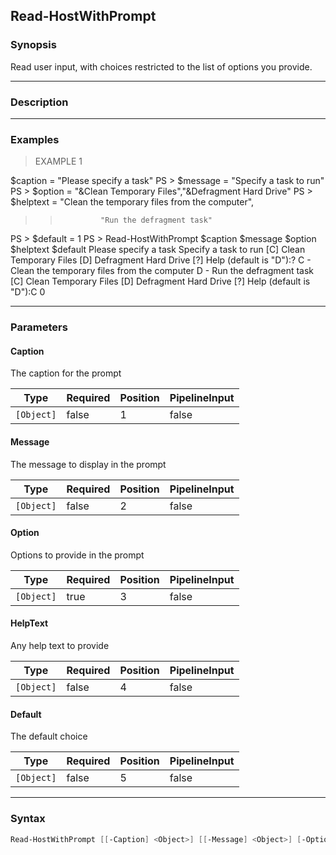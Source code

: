 Read-HostWithPrompt
-------------------

### Synopsis
Read user input, with choices restricted to the list of options you
provide.

---

### Description

---

### Examples
> EXAMPLE 1

$caption = "Please specify a task"
PS > $message = "Specify a task to run"
PS > $option = "&Clean Temporary Files","&Defragment Hard Drive"
PS > $helptext = "Clean the temporary files from the computer",
>>              "Run the defragment task"
>>
PS > $default = 1
PS > Read-HostWithPrompt $caption $message $option $helptext $default
Please specify a task
Specify a task to run
[C] Clean Temporary Files  [D] Defragment Hard Drive  [?] Help
(default is "D"):?
C - Clean the temporary files from the computer
D - Run the defragment task
[C] Clean Temporary Files  [D] Defragment Hard Drive  [?] Help
(default is "D"):C
0

---

### Parameters
#### **Caption**
The caption for the prompt

|Type      |Required|Position|PipelineInput|
|----------|--------|--------|-------------|
|`[Object]`|false   |1       |false        |

#### **Message**
The message to display in the prompt

|Type      |Required|Position|PipelineInput|
|----------|--------|--------|-------------|
|`[Object]`|false   |2       |false        |

#### **Option**
Options to provide in the prompt

|Type      |Required|Position|PipelineInput|
|----------|--------|--------|-------------|
|`[Object]`|true    |3       |false        |

#### **HelpText**
Any help text to provide

|Type      |Required|Position|PipelineInput|
|----------|--------|--------|-------------|
|`[Object]`|false   |4       |false        |

#### **Default**
The default choice

|Type      |Required|Position|PipelineInput|
|----------|--------|--------|-------------|
|`[Object]`|false   |5       |false        |

---

### Syntax
```PowerShell
Read-HostWithPrompt [[-Caption] <Object>] [[-Message] <Object>] [-Option] <Object> [[-HelpText] <Object>] [[-Default] <Object>] [<CommonParameters>]
```
